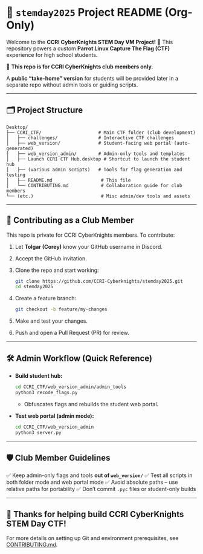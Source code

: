 # 🌟 `stemday2025` Project README (Org-Only)

Welcome to the **CCRI CyberKnights STEM Day VM Project!** 🎉
This repository powers a custom **Parrot Linux Capture The Flag (CTF)** experience for high school students.

👥 **This repo is for CCRI CyberKnights club members only.**

A **public “take-home” version** for students will be provided later in a separate repo without admin tools or guiding scripts.

---

## 🗂️ Project Structure

```
Desktop/
├── CCRI_CTF/                     # Main CTF folder (club development)
│   ├── challenges/               # Interactive CTF challenges
│   ├── web_version/              # Student-facing web portal (auto-generated)
│   ├── web_version_admin/        # Admin-only tools and templates
│   ├── Launch CCRI CTF Hub.desktop # Shortcut to launch the student hub
│   ├── (various admin scripts)   # Tools for flag generation and testing
│   ├── README.md                  # This file
│   └── CONTRIBUTING.md            # Collaboration guide for club members
└── (etc.)                         # Misc admin/dev tools and assets
```

---

## 🚀 Contributing as a Club Member

This repo is private for CCRI CyberKnights members. To contribute:

1. Let **Tolgar (Corey)** know your GitHub username in Discord.
2. Accept the GitHub invitation.
3. Clone the repo and start working:

   ```bash
   git clone https://github.com/CCRI-Cyberknights/stemday2025.git
   cd stemday2025
   ```
4. Create a feature branch:

   ```bash
   git checkout -b feature/my-changes
   ```
5. Make and test your changes.
6. Push and open a Pull Request (PR) for review.

---

## 🛠 Admin Workflow (Quick Reference)

* **Build student hub:**

  ```bash
  cd CCRI_CTF/web_version_admin/admin_tools
  python3 recode_flags.py
  ```

  * Obfuscates flags and rebuilds the student web portal.

* **Test web portal (admin mode):**

  ```bash
  cd CCRI_CTF/web_version_admin
  python3 server.py
  ```

---

## 🛡️ Club Member Guidelines

✅ Keep admin-only flags and tools **out of `web_version/`**
✅ Test all scripts in both folder mode and web portal mode
✅ Avoid absolute paths – use relative paths for portability
✅ Don’t commit `.pyc` files or student-only builds

---

## 🙌 Thanks for helping build CCRI CyberKnights STEM Day CTF!

For more details on setting up Git and environment prerequisites, see [CONTRIBUTING.md](CONTRIBUTING.md).

